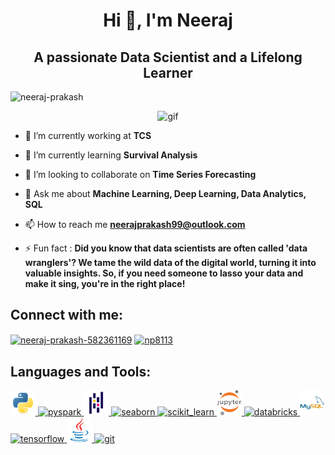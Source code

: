 <h1 align="center">Hi 👋, I'm Neeraj</h1>
<h2 align="center">A passionate Data Scientist and a Lifelong Learner</h2>

<p align="left"> <img src="https://komarev.com/ghpvc/?username=neeraj-prakash&label=Profile%20views&color=0e75b6&style=flat" alt="neeraj-prakash" /> </p>

<p align="center"> <img src="https://github.com/Neeraj-Prakash/Neeraj-Prakash/blob/main/0_CHs47eo87tMPd_-q.gif"  alt="gif" height="300px" width="600px"> </p>

- 🔭 I’m currently working at **TCS**

- 🌱 I’m currently learning **Survival Analysis**

- 👯 I’m looking to collaborate on **Time Series Forecasting**

- 💬 Ask me about **Machine Learning, Deep Learning, Data Analytics, SQL**

- 📫 How to reach me **neerajprakash99@outlook.com**

- ⚡ Fun fact : **Did you know that data scientists are often called 'data wranglers'? We tame the wild data of the digital world, turning it into valuable insights. So, if you need someone to lasso your data and make it sing, you're in the right place!**

<h2 align="left">Connect with me:</h2>
<p align="left">
<a href="https://linkedin.com/in/neeraj-prakash-582361169" target="blank"><img align="center" src="https://raw.githubusercontent.com/rahuldkjain/github-profile-readme-generator/master/src/images/icons/Social/linked-in-alt.svg" alt="neeraj-prakash-582361169" height="30" width="40" /></a>
<a href="https://www.hackerrank.com/np8113" target="blank"><img align="center" src="https://raw.githubusercontent.com/rahuldkjain/github-profile-readme-generator/master/src/images/icons/Social/hackerrank.svg" alt="np8113" height="30" width="40" /></a>
</p>

<h2 align="left">Languages and Tools:</h2>
<p align="left"> <a href="https://www.python.org" target="_blank" rel="noreferrer"> <img src="https://raw.githubusercontent.com/devicons/devicon/master/icons/python/python-original.svg" alt="python" width="40" height="40"/> </a>
<a href="https://spark.apache.org/docs/latest/api/python/index.html" target="_blank" rel="noreferrer"> <img src="https://cdn.icon-icons.com/icons2/2699/PNG/512/apache_spark_logo_icon_170560.png" alt="pyspark" width="40" height="40"/> </a> 
<a href="https://pandas.pydata.org/" target="_blank" rel="noreferrer"> <img src="https://raw.githubusercontent.com/devicons/devicon/2ae2a900d2f041da66e950e4d48052658d850630/icons/pandas/pandas-original.svg" alt="pandas" width="40" height="40"/> </a> 
<a href="https://seaborn.pydata.org/" target="_blank" rel="noreferrer"> <img src="https://seaborn.pydata.org/_images/logo-mark-lightbg.svg" alt="seaborn" width="40" height="40"/> </a> 
<a href="https://scikit-learn.org/" target="_blank" rel="noreferrer"> <img src="https://upload.wikimedia.org/wikipedia/commons/0/05/Scikit_learn_logo_small.svg" alt="scikit_learn" width="40" height="40"/> </a>
<a href="https://jupyter.org/" target="_blank" rel="noreferrer"> <img src="https://github.com/devicons/devicon/blob/master/icons/jupyter/jupyter-original-wordmark.svg" alt="jupyter" width="40" height="40"/> </a> 
<a href="https://www.databricks.com/" target="_blank" rel="noreferrer"> <img src="https://cdn-ankpc.nitrocdn.com/CXPATxiuOnLCmBDTxjvMhJHZsrQOcxUs/assets/images/optimized/rev-ffd2cd7/www.striim.com/wp-content/uploads/2022/06/Databricks-logo-iconwhite.png" alt="databricks" width="40" height="40"/> </a>
<a href="https://www.mysql.com/" target="_blank" rel="noreferrer"> <img src="https://raw.githubusercontent.com/devicons/devicon/master/icons/mysql/mysql-original-wordmark.svg" alt="mysql" width="40" height="40"/> </a> 
<a href="https://www.tensorflow.org" target="_blank" rel="noreferrer"> <img src="https://www.vectorlogo.zone/logos/tensorflow/tensorflow-icon.svg" alt="tensorflow" width="40" height="40"/> </a> 
<a href="https://www.java.com" target="_blank" rel="noreferrer"> <img src="https://raw.githubusercontent.com/devicons/devicon/master/icons/java/java-original.svg" alt="java" width="40" height="40"/> </a>
<a href="https://git-scm.com/" target="_blank" rel="noreferrer"> <img src="https://www.vectorlogo.zone/logos/git-scm/git-scm-icon.svg" alt="git" width="40" height="40"/> </a>
</p>
